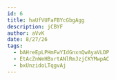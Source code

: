 ```yaml
---
id: 6
title: haUfVUFaFBYcGbgAgg
description: jCBYF
author: aVvK
date: 8/27/26
tags:
  - bAHreEpLPHmFwYIdGnxnQwAyaVLDP
  - EtAcZnWeHBxrtANlRmJzjCKYMwpAC
  - bxUnzidoLTqgvAj
---
```

